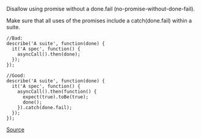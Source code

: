 Disallow using promise without a done.fail (no-promise-without-done-fail).

Make sure that all uses of the promises include a catch(done.fail) within a suite.

```
//Bad:
describe('A suite', function(done) {
  it('A spec', function() {
    asyncCall().then(done);
  });
});

//Good:
describe('A suite', function(done) {
  it('A spec', function() {
    asyncCall().then(function() {
      expect(true).toBe(true);
      done();
    }).catch(done.fail);
  });
});
```

[Source](https://github.com/tlvince/eslint-plugin-jasmine/blob/9bd0f76eefa22ae8e04658bc598b6d404379121d/docs/rules/no-promise-without-done-fail.md)
